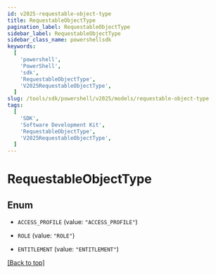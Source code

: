 ```yaml
---
id: v2025-requestable-object-type
title: RequestableObjectType
pagination_label: RequestableObjectType
sidebar_label: RequestableObjectType
sidebar_class_name: powershellsdk
keywords:
  [
    'powershell',
    'PowerShell',
    'sdk',
    'RequestableObjectType',
    'V2025RequestableObjectType',
  ]
slug: /tools/sdk/powershell/v2025/models/requestable-object-type
tags:
  [
    'SDK',
    'Software Development Kit',
    'RequestableObjectType',
    'V2025RequestableObjectType',
  ]
---
```


# RequestableObjectType

## Enum

- `ACCESS_PROFILE` (value: `"ACCESS_PROFILE"`)

- `ROLE` (value: `"ROLE"`)

- `ENTITLEMENT` (value: `"ENTITLEMENT"`)

[[Back to top]](#)
